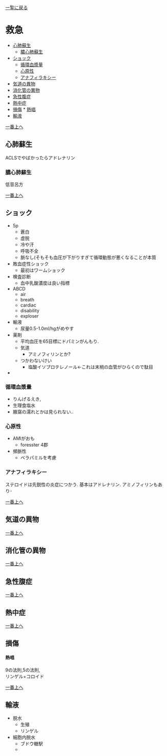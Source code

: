 [一覧に戻る](../README.md)

# 救急

* [心肺蘇生](#心肺蘇生)
    * [膿心肺蘇生](#膿心肺蘇生)
* [ショック](#ショック)
    * [循環血漿量](#循環血漿量)
    * [心原性](#心原性)
    * [アナフィラキシー](#アナフィラキシー)
* [気道の異物](#気道の異物)
* [消化管の異物](#消化管の異物)
* [急性腹症](#急性腹症)
* [熱中症](#熱中症)
* [損傷](#損傷)
        * [熱唱](#熱唱)
* [輸液](#輸液)


[一番上へ](#救急)
## 心肺蘇生
ACLSでやばかったらアドレナリン
### 膿心肺蘇生
低音呂方

[一番上へ](#救急)
## ショック
* 5p
    * 蒼白
    * 虚脱
    * 冷や汗
    * 呼吸不全
    * 脈なし(そもそも血圧が下がりすぎて循環動態が悪くなることが本質
* 敗血症性ショック
    * 最初はワームショック
* 検査診断
    * 血中乳酸濃度は良い指標
* ABCD
    * air
    * breath
    * cardiac
    * disability
    * exploser
* 輸液
    * 尿量0.5-1.0ml/hgがめやす
* 薬剤
    * 平均血圧を65目標にドパミンがんもり.
    * 気道
        * アミノフィリンとか?
    * つかわないけい
        * 塩酸イソプロテレノール←これは末梢の血管がひらくので駄目
* 
### 循環血漿量
* りんげるえき,
* 生理食塩水
* 腋窩の濡れとかは見られない..
### 心原性
* AMIがおも  
    * foresster 4郡  
* 頻脈性
    * ベラパミルを考慮

### アナフィラキシー
ステロイドは先鋭性の炎症につかう.
基本はアドレナリン.
アミノフィリンもあり･


[一番上へ](#救急)
## 気道の異物
[一番上へ](#救急)
## 消化管の異物
[一番上へ](#救急)
## 急性腹症
[一番上へ](#救急)
## 熱中症

[一番上へ](#救急)
## 損傷
#### 熱唱
9の法則,5の法則,  
リンゲル+コロイド


[一番上へ](#救急)
## 輸液
* 脱水
    * 生殖
    * リンゲル
* 細胞内脱水
    * ブドウ糖駅
    * 
